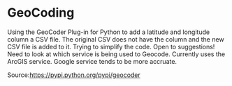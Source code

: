 # GeoCoding
Using the GeoCoder Plug-in for Python to add a latitude and longitude column a CSV file.
The original CSV does not have the column and the new CSV file is added to it.
Trying to simplify the code. Open to suggestions!
Need to look at which service is being used to Geocode. Currently uses the ArcGIS service. Google service tends to be more accruate.

Source:https://pypi.python.org/pypi/geocoder
